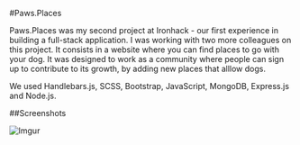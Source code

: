 #Paws.Places

Paws.Places was my second project at Ironhack - our first experience in building a full-stack application.
I was working with two more colleagues on this project. 
It consists in a website where you can find places to go with your dog. It was designed to work as a community where people can sign up to contribute to its growth, by adding new places that alllow dogs.

We used Handlebars.js, SCSS, Bootstrap, JavaScript, MongoDB, Express.js and Node.js.


##Screenshots

![Imgur](https://i.imgur.com/Qpx76lL.png)
